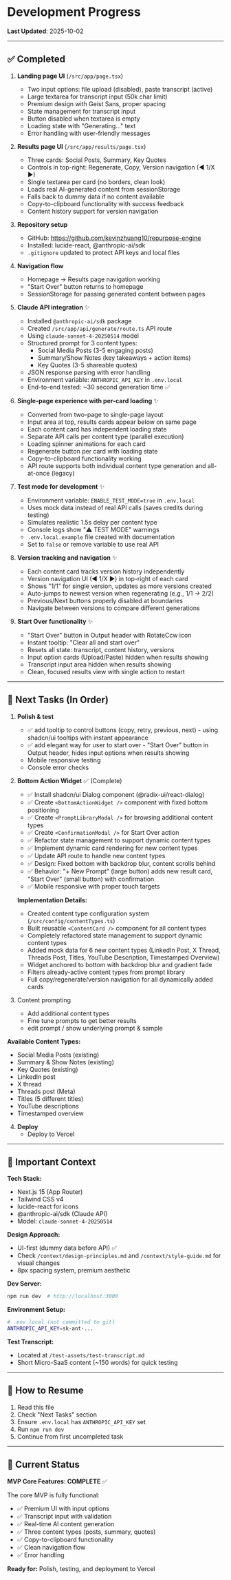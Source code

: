 # Development Progress

**Last Updated**: 2025-10-02

---

## ✅ Completed

1. **Landing page UI** (`/src/app/page.tsx`)
   - Two input options: file upload (disabled), paste transcript (active)
   - Large textarea for transcript input (50k char limit)
   - Premium design with Geist Sans, proper spacing
   - State management for transcript input
   - Button disabled when textarea is empty
   - Loading state with "Generating..." text
   - Error handling with user-friendly messages

2. **Results page UI** (`/src/app/results/page.tsx`)
   - Three cards: Social Posts, Summary, Key Quotes
   - Controls in top-right: Regenerate, Copy, Version navigation (◀ 1/X ▶)
   - Single textarea per card (no borders, clean look)
   - Loads real AI-generated content from sessionStorage
   - Falls back to dummy data if no content available
   - Copy-to-clipboard functionality with success feedback
   - Content history support for version navigation

3. **Repository setup**
   - GitHub: https://github.com/kevinzhuang10/repurpose-engine
   - Installed: lucide-react, @anthropic-ai/sdk
   - `.gitignore` updated to protect API keys and local files

4. **Navigation flow**
   - Homepage → Results page navigation working
   - "Start Over" button returns to homepage
   - SessionStorage for passing generated content between pages

5. **Claude API integration** ✨
   - Installed `@anthropic-ai/sdk` package
   - Created `/src/app/api/generate/route.ts` API route
   - Using `claude-sonnet-4-20250514` model
   - Structured prompt for 3 content types:
     - Social Media Posts (3-5 engaging posts)
     - Summary/Show Notes (key takeaways + action items)
     - Key Quotes (3-5 shareable quotes)
   - JSON response parsing with error handling
   - Environment variable: `ANTHROPIC_API_KEY` in `.env.local`
   - End-to-end tested: ~30 second generation time ✅

6. **Single-page experience with per-card loading** ✨
   - Converted from two-page to single-page layout
   - Input area at top, results cards appear below on same page
   - Each content card has independent loading state
   - Separate API calls per content type (parallel execution)
   - Loading spinner animations for each card
   - Regenerate button per card with loading state
   - Copy-to-clipboard functionality working
   - API route supports both individual content type generation and all-at-once (legacy)

7. **Test mode for development** ✨
   - Environment variable: `ENABLE_TEST_MODE=true` in `.env.local`
   - Uses mock data instead of real API calls (saves credits during testing)
   - Simulates realistic 1.5s delay per content type
   - Console logs show "⚠️ TEST MODE" warnings
   - `.env.local.example` file created with documentation
   - Set to `false` or remove variable to use real API

8. **Version tracking and navigation** ✨
   - Each content card tracks version history independently
   - Version navigation UI (◀ 1/X ▶) in top-right of each card
   - Shows "1/1" for single version, updates as more versions created
   - Auto-jumps to newest version when regenerating (e.g., 1/1 → 2/2)
   - Previous/Next buttons properly disabled at boundaries
   - Navigate between versions to compare different generations

9. **Start Over functionality** ✨
   - "Start Over" button in Output header with RotateCcw icon
   - Instant tooltip: "Clear all and start over"
   - Resets all state: transcript, content history, versions
   - Input option cards (Upload/Paste) hidden when results showing
   - Transcript input area hidden when results showing
   - Clean, focused results view with single action to restart

---

## 🔄 Next Tasks (In Order)

1. **Polish & test**
   - ✅ add tooltip to control buttons (copy, retry, previous, next) - using shadcn/ui tooltips with instant appearance
   - ✅ add elegant way for user to start over - "Start Over" button in Output header, hides input options when results showing
   - Mobile responsive testing
   - Console error checks

2. **Bottom Action Widget** ✅ (Complete)
   - ✅ Install shadcn/ui Dialog component (@radix-ui/react-dialog)
   - ✅ Create `<BottomActionWidget />` component with fixed bottom positioning
   - ✅ Create `<PromptLibraryModal />` for browsing additional content types
   - ✅ Create `<ConfirmationModal />` for Start Over action
   - ✅ Refactor state management to support dynamic content types
   - ✅ Implement dynamic card rendering for new content types
   - ✅ Update API route to handle new content types
   - ✅ Design: Fixed bottom with backdrop blur, content scrolls behind
   - ✅ Behavior: "+ New Prompt" (large button) adds new result card, "Start Over" (small button) with confirmation
   - ✅ Mobile responsive with proper touch targets

   **Implementation Details:**
   - Created content type configuration system (`/src/config/contentTypes.ts`)
   - Built reusable `<ContentCard />` component for all content types
   - Completely refactored state management to support dynamic content types
   - Added mock data for 6 new content types (LinkedIn Post, X Thread, Threads Post, Titles, YouTube Description, Timestamped Overview)
   - Widget anchored to bottom with backdrop blur and gradient fade
   - Filters already-active content types from prompt library
   - Full copy/regenerate/version navigation for all dynamically added cards

3. Content prompting
   - Add additional content types
   - Fine tune prompts to get better results
   - edit prompt / show underlying prompt & sample


**Available Content Types:**
- Social Media Posts (existing)
- Summary & Show Notes (existing)
- Key Quotes (existing)
- LinkedIn post
- X thread
- Threads post (Meta)
- Titles (5 different titles)
- YouTube descriptions
- Timestamped overview


4. **Deploy**
   - Deploy to Vercel


---

## 📝 Important Context

**Tech Stack:**
- Next.js 15 (App Router)
- Tailwind CSS v4
- lucide-react for icons
- @anthropic-ai/sdk (Claude API)
- Model: `claude-sonnet-4-20250514`

**Design Approach:**
- UI-first (dummy data before API) ✅
- Check `/context/design-principles.md` and `/context/style-guide.md` for visual changes
- 8px spacing system, premium aesthetic

**Dev Server:**
```bash
npm run dev  # http://localhost:3000
```

**Environment Setup:**
```bash
# .env.local (not committed to git)
ANTHROPIC_API_KEY=sk-ant-...
```

**Test Transcript:**
- Located at `/test-assets/test-transcript.md`
- Short Micro-SaaS content (~150 words) for quick testing

---

## 🔧 How to Resume

1. Read this file
2. Check "Next Tasks" section
3. Ensure `.env.local` has `ANTHROPIC_API_KEY` set
4. Run `npm run dev`
5. Continue from first uncompleted task

---

## 🎯 Current Status

**MVP Core Features: COMPLETE** ✅

The core MVP is fully functional:
- ✅ Premium UI with input options
- ✅ Transcript input with validation
- ✅ Real-time AI content generation
- ✅ Three content types (posts, summary, quotes)
- ✅ Copy-to-clipboard functionality
- ✅ Clean navigation flow
- ✅ Error handling

**Ready for:** Polish, testing, and deployment to Vercel
